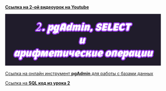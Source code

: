 [**Ссылка на 2-ой видеоурок на Youtube**](https://www.youtube.com/watch?v=XAXDxpQcTfk)

![img](https://github.com/AnatoliiBalakiriev/sql_video_course_for_beginners/blob/main/SQL-101%20Modules/Module%201/Lesson%202/images/lesson%202.png)

[Ccылка на онлайн инструмент **pgAdmin** для работы с базами данных](https://www.pgadmin.org/try/)

[Ссылка на **SQL код из урока 2**](https://raw.githubusercontent.com/AnatoliiBalakiriev/sql_video_course_for_beginners/main/SQL-101%20Modules/Module%201/Lesson%202/SQL%20%D1%84%D0%B0%D0%B9%D0%BB%D1%8B/SQL%20%D0%BA%D0%BE%D0%B4%20%D0%B8%D0%B7%20%D1%83%D1%80%D0%BE%D0%BA%D0%B0%202.sql)
